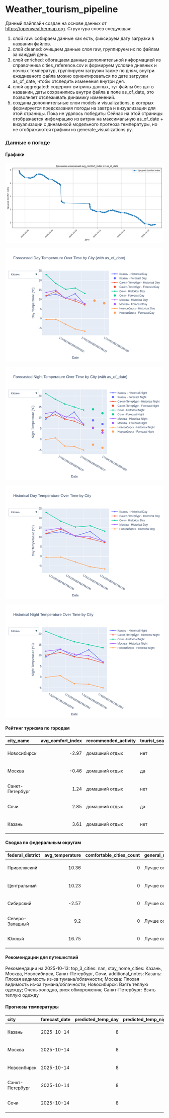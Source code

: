# Weather_tourism_pipeline
Данный пайплайн создан на основе данных от https://openweathermap.org.
Структура слоев следующая:
  1) слой raw: 
  собираем данные как есть, фиксируем дату загрузки в названии файлов.
  2) слой cleaned:
  очищаем данные слоя raw, группируем их по файлам за каждый день.
  3) слой enriched:
  обогащаем данные дополнительной информацией из справочника cities_reference.csv и формируем условие дневных и ночных температур,
  группируем загрузки также по дням, внутри ежедневного файла можно ориентироваться по дате загрузки as_of_date, чтобы отследить изменения внутри дня.
  4) слой aggregated:
   содержит витрины данных, тут файлы без дат в названии, даты сохранились внутри файла в поле as_of_date, это позволняет отслеживать динамику изменений.
  6) созданы дополнительные слои models и visualizations, в которых формируется предсказания погоды на завтра и визуализации для этой страницы.
  Пока не удалось победить: Сейчас на этой страницы отображается инфомрацию из витрин на максимальную as_of_date + визуализации с динамикой модельного прогноза температуры, 
  но не отображаются графики из generate_visualizations.py.
<!-- WEATHER DATA START -->
### Данные о погоде

#### Графики
![Comfort Index Trend](data/visualizations/comfort_index_trend.png)

![Forecasted Day Temperature](data/visualizations/forecasted_day_temperature.png)

![Forecasted Night Temperature](data/visualizations/forecasted_night_temperature.png)

![Historical Day Temperature](data/visualizations/historical_day_temperature.png)

![Historical Night Temperature](data/visualizations/historical_night_temperature.png)

#### Рейтинг туризма по городам
| city_name       |   avg_comfort_index | recommended_activity   | tourist_season_match   | tourism_season   | tour_recommendation       | as_of_date          |
|:----------------|--------------------:|:-----------------------|:-----------------------|:-----------------|:--------------------------|:--------------------|
| Новосибирск     |               -2.97 | домашний отдых         | нет                    | Июнь-Август      | домашний отдых вне сезона | 2025-10-13 09:41:00 |
| Москва          |               -0.46 | домашний отдых         | да                     | Круглогодично    | домашний отдых в сезон    | 2025-10-13 09:41:00 |
| Санкт-Петербург |                1.24 | домашний отдых         | нет                    | Май-Сентябрь     | домашний отдых вне сезона | 2025-10-13 09:41:00 |
| Сочи            |                2.85 | домашний отдых         | да                     | Май-Октябрь      | домашний отдых в сезон    | 2025-10-13 09:41:00 |
| Казань          |                3.61 | домашний отдых         | нет                    | Май-Сентябрь     | домашний отдых вне сезона | 2025-10-13 09:41:00 |

#### Сводка по федеральным округам
| federal_district   |   avg_temperature |   comfortable_cities_count | general_recommendation   | as_of_date          |
|:-------------------|------------------:|---------------------------:|:-------------------------|:--------------------|
| Приволжский        |             10.36 |                          0 | Лучше остаться дома      | 2025-10-13 09:41:00 |
| Центральный        |             10.23 |                          0 | Лучше остаться дома      | 2025-10-13 09:41:00 |
| Сибирский          |             -2.57 |                          0 | Лучше остаться дома      | 2025-10-13 09:41:00 |
| Северо-Западный    |              9.2  |                          0 | Лучше остаться дома      | 2025-10-13 09:41:00 |
| Южный              |             16.75 |                          0 | Лучше остаться дома      | 2025-10-13 09:41:00 |

#### Рекомендации для путешествий
Рекомендации на 2025-10-13: top_3_cities: nan, stay_home_cities: Казань, Москва, Новосибирск, Санкт-Петербург, Сочи, additional_notes: Казань: Плохая видимость из-за тумана/облачности; Москва: Плохая видимость из-за тумана/облачности; Новосибирск: Взять теплую одежду; Очень холодно, риск обморожения; Санкт-Петербург: Взять теплую одежду

#### Прогнозы температуры
| city            | forecast_date   |   predicted_temp_day |   predicted_temp_night | model_type       | as_of_date          |
|:----------------|:----------------|---------------------:|-----------------------:|:-----------------|:--------------------|
| Казань          | 2025-10-14      |                    8 |                      7 | LinearRegression | 2025-10-13 09:41:33 |
| Москва          | 2025-10-14      |                    8 |                      3 | LinearRegression | 2025-10-13 09:41:33 |
| Новосибирск     | 2025-10-14      |                    8 |                     -4 | LinearRegression | 2025-10-13 09:41:33 |
| Санкт-Петербург | 2025-10-14      |                    8 |                      4 | LinearRegression | 2025-10-13 09:41:33 |
| Сочи            | 2025-10-14      |                    8 |                     12 | LinearRegression | 2025-10-13 09:41:33 |


<!-- WEATHER DATA END -->
